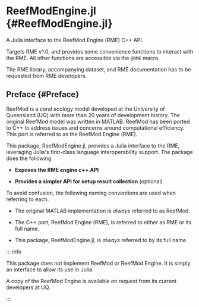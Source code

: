 
# ReefModEngine.jl {#ReefModEngine.jl}

A Julia interface to the ReefMod Engine (RME) C++ API.

Targets RME v1.0, and provides some convenience functions to interact with the RME. All other functions are accessible via the `@RME` macro.

The RME library, accompanying dataset, and RME documentation has to be requested from RME developers.

## Preface {#Preface}

ReefMod is a coral ecology model developed at the University of Queensland (UQ) with more than 20 years of development history. The original ReefMod model was written in MATLAB. ReefMod has been ported to C++ to address issues and concerns around computational efficiency. This port is referred to as the ReefMod Engine (RME).

This package, ReefModEngine.jl, provides a Julia interface to the RME, leveraging Julia&#39;s first-class language interoperability support. The package does the following
- **Exposes the RME engine c++ API**
  
- **Provides a simpler API for setup result collection** (optional)
  

To avoid confusion, the following naming conventions are used when referring to each.
- The original MATLAB implementation is _always_ referred to as ReefMod.
  
- The C++ port, ReefMod Engine (RME), is referred to either as RME or its full name.
  
- This package, ReefModEngine.jl, is _always_ referred to by its full name.
  

::: info

This package does not implement ReefMod or ReefMod Engine. It is simply an interface to allow its use in Julia.

A copy of the ReefMod Engine is available on request from its current developers at UQ.

:::
